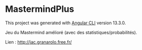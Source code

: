 # MastermindPlus

This project was generated with [Angular CLI](https://github.com/angular/angular-cli) version 13.3.0.

Jeu du Mastermind amélioré (avec des statistiques/probabilités).

Lien : http://jac.granarolo.free.fr/
